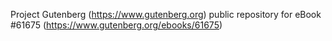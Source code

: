 Project Gutenberg (https://www.gutenberg.org) public repository for eBook #61675 (https://www.gutenberg.org/ebooks/61675)
